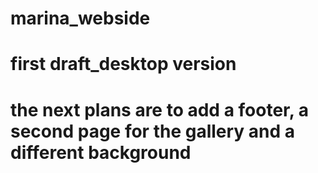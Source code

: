 # marina_webside
# first draft_desktop version

# the next plans are to add a footer, a second page for the gallery and a different background
